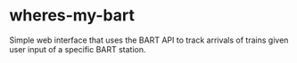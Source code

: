 # wheres-my-bart
Simple web interface that uses the BART API to track arrivals of trains given user input of a specific BART station.
